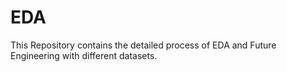 # EDA
This Repository contains the detailed process of EDA and Future Engineering with different datasets.
